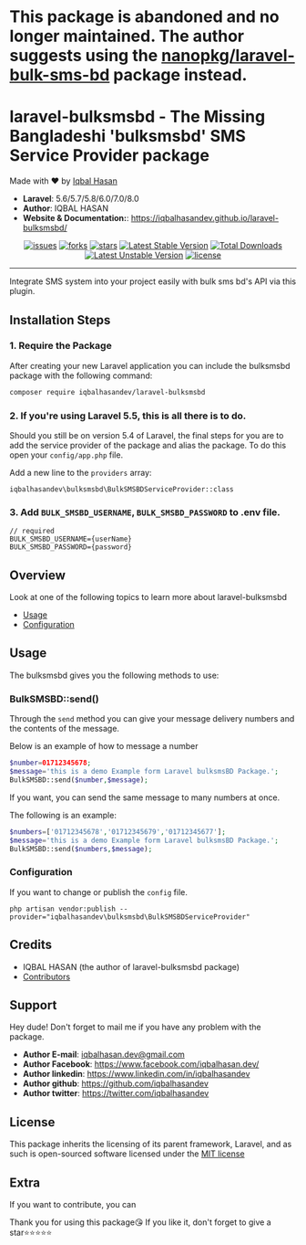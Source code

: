 # This package is abandoned and no longer maintained. The author suggests using the <a href="https://github.com/nanopkg/laravel-bulk-sms-bd">nanopkg/laravel-bulk-sms-bd</a> package instead.

# laravel-bulksmsbd - The Missing Bangladeshi 'bulksmsbd' SMS Service Provider package

Made with ❤️ by [Iqbal Hasan](https://www.iqbalhasan.dev)

- **Laravel**: 5.6/5.7/5.8/6.0/7.0/8.0
- **Author**: IQBAL HASAN
- **Website & Documentation:**: https://iqbalhasandev.github.io/laravel-bulksmsbd/

<p align="center">
<a href="https://github.com/iqbalhasandev/laravel-bulksmsbd/issues"><img src="https://img.shields.io/github/issues/iqbalhasandev/laravel-bulksmsbd" alt="issues"></a>
<a href="https://github.com/iqbalhasandev/laravel-bulksmsbd/network/members"><img src="https://img.shields.io/github/forks/iqbalhasandev/laravel-bulksmsbd" alt="forks"></a>
<a href="https://github.com/iqbalhasandev/laravel-bulksmsbd/stargazers"><img src="https://img.shields.io/github/stars/iqbalhasandev/laravel-bulksmsbd" alt="stars "></a>
<a href="https://packagist.org/packages/iqbalhasandev/laravel-bulksmsbd"><img src="https://poser.pugx.org/iqbalhasandev/laravel-bulksmsbd/v" alt="Latest Stable Version"></a>
<a href="https://packagist.org/packages/iqbalhasandev/laravel-bulksmsbd"><img src="https://poser.pugx.org/iqbalhasandev/laravel-bulksmsbd/downloads" alt="Total Downloads"></a>
<a href="https://packagist.org/packages/iqbalhasandev/laravel-bulksmsbd"><img src="https://poser.pugx.org/iqbalhasandev/laravel-bulksmsbd/v/unstable" alt="Latest Unstable Version"></a>
<a href="http://opensource.org/licenses/MIT"><img src="https://img.shields.io/github/license/iqbalhasandev/laravel-bulksmsbd" alt="license"></a>

</p>
<hr>

Integrate SMS system into your project easily with bulk sms bd's API via this plugin.



## Installation Steps

### 1. Require the Package

After creating your new Laravel application you can include the bulksmsbd package with the following command:

```bash
composer require iqbalhasandev/laravel-bulksmsbd
```

### 2. If you're using Laravel 5.5, this is all there is to do.

Should you still be on version 5.4 of Laravel, the final steps for you are to add the service provider of the package and alias the package. To do this open your `config/app.php` file.

Add a new line to the `providers` array:

    iqbalhasandev\bulksmsbd\BulkSMSBDServiceProvider::class

### 3. Add `BULK_SMSBD_USERNAME`, `BULK_SMSBD_PASSWORD` to **.env** file.

```
// required
BULK_SMSBD_USERNAME={userName}
BULK_SMSBD_PASSWORD={password}

```

## Overview

Look at one of the following topics to learn more about laravel-bulksmsbd

- [Usage](#usage)
- [Configuration](#configuration)

## Usage

The bulksmsbd gives you the following methods to use:

### BulkSMSBD::send()

Through the `send` method you can give your message delivery numbers and the contents of the message.

Below is an example of how to message a number

```php
$number=01712345678;
$message='this is a demo Example form Laravel bulksmsBD Package.';
BulkSMSBD::send($number,$message);
```

If you want, you can send the same message to many numbers at once.

The following is an example:

```php
$numbers=['01712345678','01712345679','01712345677'];
$message='this is a demo Example form Laravel bulksmsBD Package.';
BulkSMSBD::send($numbers,$message);
```

### Configuration

If you want to change or publish the `config` file.

    php artisan vendor:publish --provider="iqbalhasandev\bulksmsbd\BulkSMSBDServiceProvider"

## Credits

- IQBAL HASAN (the author of laravel-bulksmsbd package)
- [Contributors](https://github.com/iqbalhasandev/laravel-bulksmsbd/graphs/contributors)

## Support

Hey dude! Don't forget to mail me if you have any problem with the package.

- **Author E-mail**: iqbalhasan.dev@gmail.com
- **Author Facebook**: https://www.facebook.com/iqbalhasan.dev/
- **Author linkedin**: https://www.linkedin.com/in/iqbalhasandev
- **Author github**: https://github.com/iqbalhasandev
- **Author twitter**: https://twitter.com/iqbalhasandev

## License

This package inherits the licensing of its parent framework, Laravel, and as such is open-sourced
software licensed under the [MIT license](http://opensource.org/licenses/MIT)

## Extra

If you want to contribute, you can

Thank you for using this package😘
If you like it, don't forget to give a star⭐⭐⭐⭐⭐
